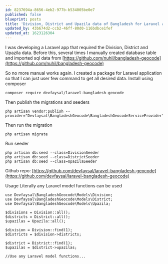 ```yaml
---
id: 8237694a-8656-4eb2-977b-b534005be0e7
published: false
blueprint: posts
title: 'Division, District and Upazila data of Bangladesh for Laravel application'
updated_by: 43b674d2-ccb2-46ff-80d0-116bdbce1fef
updated_at: 1623126304
---
```

I was developing a Laravel app that required the Division, District and Upazila data.
Before this, several times I manually created database table and imported sql data from [https://github.com/nuhil/bangladesh-geocode](https://github.com/nuhil/bangladesh-geocode) 

So no more manual works again. I created a package for Laravel application so that I can just user few command to get all desired data.
Install using composer 
```
composer require devfaysal/laravel-bangladesh-geocode
```

Then publish the migrations and seeders
```
php artisan vendor:publish --provider="Devfaysal\BangladeshGeocode\BangladeshGeocodeServiceProvider"
```

Then run the migration
```
php artisan migrate
```

Run seeder

```
php artisan db:seed --class=DivisionSeeder
php artisan db:seed --class=DistrictSeeder
php artisan db:seed --class=UpazilaSeeder
```

Github repo: [https://github.com/devfaysal/laravel-bangladesh-geocode](https://github.com/devfaysal/laravel-bangladesh-geocode)

Usage
Literally any Laravel model functions can be used

```
use Devfaysal\BangladeshGeocode\Models\Division;
use Devfaysal\BangladeshGeocode\Models\District;
use Devfaysal\BangladeshGeocode\Models\Upazila;

$divisions = Division::all();
$districts = District::all();
$upazilas = Upazila::all();

$division = Division::find(1);
$districts = $division->districts;

$district = District::find(1);
$upazilas = $district->upazilas;

//Use any Laravel model functions...
```